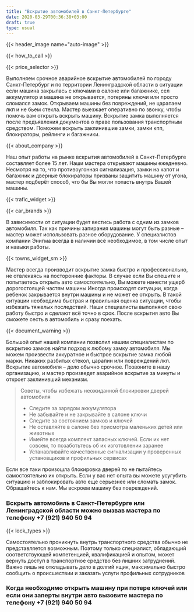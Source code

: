 ```yaml
---
title: "Вскрытие автомобилей в Санкт-Петербурге"
date: 2020-03-29T00:36:38+03:00
draft: true
type: usual
---
```


{{< header_image name="auto-image" >}}

{{< how_to_call >}}

{{< price_selector >}}

Выполняем срочное аварийное вскрытие автомобилей по городу Санкт-Петербург и по территории Ленинградской области в ситуации если машина закрылась с ключами в салоне или багажнике, сел аккумулятор и машина не открывается, потеряны ключи или просто сломался замок. Открываем машины без повреждений, не царапаем лкп и не бьем стекла. Мастер выезжает оперативно по звонку, чтобы помочь вам открыть вскрыть машину. Вскрытие замка выполняется после предъявления документов о праве пользования транспортным средством. Поможем вскрыть заклинившие замки, замки кпп, блокираторы, рейлинги и багажники.

{{< about_company >}}

Наш опыт работы на рынке вскрытия автомобилей в Санкт-Петербурге составляет более 15  лет. Наши мастера открывают машины ежедневно. Несмотря на то, что  противоугонная сигнализация, замки на капот и багажник и дверные блокираторы призваны защитить машину от угона, мастер подберёт способ, что бы Вы могли попасть внутрь Вашей  машины.

{{< trafic_widget >}}

{{< car_brands >}}

В зависимости от ситуации будет вестись работа с одним из замков  автомобиля. Так как причины запирания машины могут быть разные – мастер  может использовать разное оборудование. У специалистов компании Энигма всегда в наличии всё необходимое, в том  числе опыт и навыки работы.

{{< towns_widget_sm >}}

Мастер всегда производит вскрытие замка быстро и профессионально, не  отвлекаясь на посторонние факторы. В случае если Вы спешите и  попытаетесь открыть авто самостоятельно, Вы можете нанести ущерб дорогостоящей частям машины Иногда происходят ситуации, когда ребенок закрывается внутри машины и не может ее открыть. В такой ситуации необходима быстрая и правильная оценка ситуации, чтобы избежать тяжелых последствий. Наши специалисты  выполняют свою работу быстро и сделают всё точно в срок. После вскрытия авто Вы  сможете сесть в автомобиль и сразу поехать.

{{< document_warning >}}

Большой опыт нашей компании позволил нашим специалистам по вскрытию замков найти подход к любому замку автомобиля. Мы можем произвести аккуратное и быстрое вскрытие замка любой марки. Никаких разбитых стекол, царапин или повреждений лкп. Вскрытие автомобиля – дело обычно срочное. Позвоните в нашу организацию, и мастер произведет аварийное вскрытие за минуты и откроет заклинивший механизм.

> Советы, чтобы избежать неожиданной блокировки дверей автомобиля
> - Следите за зарядом аккумулятора
> - Не забывайте и не закрывайте в салоне ключи
> - Следите за состоянием замков и ключей
> - Не оставляйте в салоне без присмотра маленьких детей или животных
> - Имейте всегда комплект запасных ключей. Если их нет совсем, то позаботьтесь об их изготовлении заранее
> - Устанавливайте качественные сигнализации у проверенных установщиков и профильных сервисах

Если все таки произошла блокировка дверей то не пытайтесь самостоятельно их открыть. Если у вас нет опыта вы можете усугубить ситуацию и заблокировать авто еще серьезнее или сломать замок. Обращайтесь к нам. Мы вскроем машину без повреждений.

### Вскрыть автомобиль в Санкт-Петербурге или Ленинградской области можно вызвав мастера по телефону +7&#160;(921)&#160;940&#160;50&#160;94

{{< lock_types >}}

Самостоятельно проникнуть внутрь транспортного средства обычно не  представляется возможным. Поэтому только специалист, обладающий  соответствующей компетенцией, квалификацией и опытом, может вернуть доступ в транспортное средство без лишних  затруднений. Важно лишь не откладывать дело в долгий ящик, максимально  быстро сообщить о происшествии и заказать услуги профильных сотрудников

### Когда необходимо открыть машину при потере ключей или если они заперты внутри авто вызовите мастера по телефону +7&#160;(921)&#160;940&#160;50&#160;94

